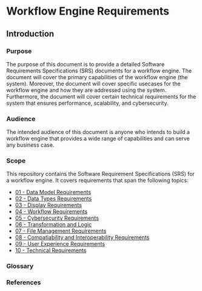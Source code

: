# Workflow Engine Requirements

## Introduction

### Purpose
The purpose of this document is to provide a detailed Software Requirements Specifications (SRS) documents for a workflow engine. The document will cover the primary capabilities of the workflow engine (the system). Moreover, the document will cover specific usecases for the workflow engine and how they are addressed using the system. Furthermore, the document will cover certain technical requirements for the system that ensures performance, scalability, and cybersecurity.

### Audience
The intended audience of this document is anyone who intends to build a workflow engine that provides a wide range of capabilities and can serve any business case.

### Scope
This repository contains the Software Requirement Specifications (SRS) for a workflow engine. It covers requirements that span the following topics:
- [01 - Data Model Requirements](./01%20-%20Data%20Model/1%20-%20Datamodel%20Requirements.md)
- [02 - Data Types Requirements](./02%20-%20Data%20Types/1%20-%20Data%20Types%20Requirements.md)
- [03 - Display Requirements](./03%20-%20Display%20and%20Visualization/1%20-%20Display%20Requirements.md)
- [04 - Workflow Requirements](./04%20-%20Workflow/1%20-%20Workflow%20Requirements.md)
- [05 - Cybersecurity Requirements](./05%20-%20Cybersecurity/1%20-%20Cybersecurity%20Requirements.md)
- [06 - Transformation and Logic](./06%20-%20Transformations%20and%20Logic/1%20-%20Transformations%20and%20Logic%20Requirements.md)
- [07 - File Management Requirements](./07%20-%20File%20Management/1%20-%20File%20Management%20Requirements.md)
- [08 - Compatiability and Interoperability Requirements](./08%20-%20Compatibility%20and%20Interoperability/1%20-%20Compatibility%20and%20Interoperability.md)
- [09 - User Experience Requirements](./09%20-%20User%20Experience/1%20-%20User%20Experience%20Requirements.md)
- [10 - Technical Requirements](./10%20-%20Technical%20Requirements/1%20-%20Technical%20Requirements.md)

### Glossary
### References